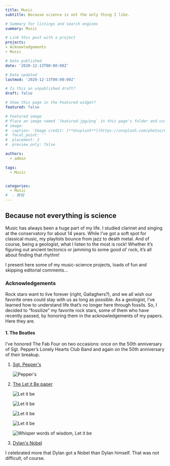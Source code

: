 ```yaml
---
title: Music
subtitle: Because science is not the only thing I like. 

# Summary for listings and search engines
summary: Music

# Link this post with a project
projects:
- Acknowledgements
- Music

# Date published
date: '2020-12-13T00:00:00Z'

# Date updated
lastmod: '2020-12-13T00:00:00Z'

# Is this an unpublished draft?
draft: false

# Show this page in the Featured widget?
featured: false

# Featured image
# Place an image named `featured.jpg/png` in this page's folder and customize its options here.
# image:
#  caption: 'Image credit: [**Unsplash**](https://unsplash.com/photos/CpkOjOcXdUY)'
#  focal_point: ''
#  placement: 2
#  preview_only: false

authors:
  - admin

tags:
  - Music


categories:
  - Music
#  - 教程
---
```


## Because not everything is science
Music has always been a huge part of my life. I studied clarinet and singing at the conservatory for about 14 years. While I’ve got a soft spot for classical music, my playlists bounce from jazz to death metal. And of course, being a geologist, what I listen to the most is rock! Whether it’s figuring out ancient tectonics or jamming to some good ol’ rock, it’s all about finding that rhythm!

I present here some of my music-science projects, loads of fun and skipping editorial comments...

### Acknowledgements
Rock stars want to live forever (right, Gallaghers?), and we all wish our favorite ones could stay with us as long as possible. As a geologist, I’ve learned how to understand life that’s no longer here through fossils. So, I decided to “fossilize” my favorite rock stars, some of them who have recently passed, by honoring them in the acknowledgements of my papers. Here they are.

#### 1. The Beatles
I’ve honored The Fab Four on two occasions: once on the 50th anniversary of Sgt. Pepper’s Lonely Hearts Club Band and again on the 50th anniversary of their breakup.

1. [Sgt. Pepper's](/publication/2017-pastor-galan-jibg/)  
 
    ![Pepper's](/media/2017-SgtPeppers.png)


2. [The Let it Be paper](https://danielpastorgalan.com/publication/2020-pastor-galan-se/)

    ![Let it be](/media/2020-Beatles1)

    ![Let it be](/media/2020-Beatles2)

    ![Let it be](/media/2020-Beatles3)   

    ![Let it be](/media/2020-Beatles4)

    ![Whisper words of wisdom, Let it be](/static/media/2020-Beatles)

3. [Dylan's Nobel](https://danielpastorgalan.com/publication/2019-pastor-galan-igr/)

I celebrated more that Dylan got a Nobel than Dylan himself. That was not difficult, of course.